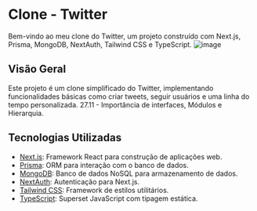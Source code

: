 # Clone - Twitter

Bem-vindo ao meu clone do Twitter, um projeto construído com Next.js, Prisma, MongoDB, NextAuth, Tailwind CSS e TypeScript.
![image](https://github.com/tdiascontato/still/assets/98658691/dbfbd6f2-6c72-496b-9bb0-27bce6e16db7)

## Visão Geral

Este projeto é um clone simplificado do Twitter, implementando funcionalidades básicas como criar tweets, seguir usuários e uma linha do tempo personalizada.
27.11 -  Importância de interfaces, Módulos e Hierarquia.

## Tecnologias Utilizadas

- [Next.js](https://nextjs.org/): Framework React para construção de aplicações web.
- [Prisma](https://www.prisma.io/): ORM para interação com o banco de dados.
- [MongoDB](https://www.mongodb.com/): Banco de dados NoSQL para armazenamento de dados.
- [NextAuth](https://next-auth.js.org/): Autenticação para Next.js.
- [Tailwind CSS](https://tailwindcss.com/): Framework de estilos utilitários.
- [TypeScript](https://www.typescriptlang.org/): Superset JavaScript com tipagem estática.


